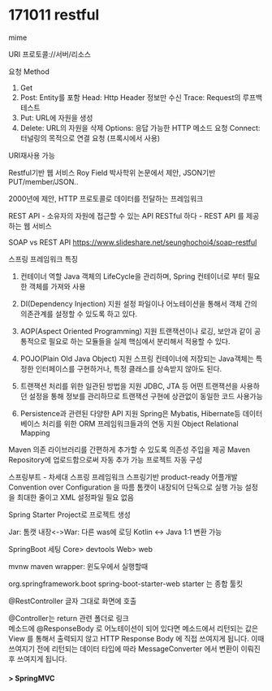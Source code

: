 # 171011 restful

mime

URI
프로토콜://서버/리소스

요청 Method
1. Get
2. Post: Entity를 포함
Head: Http Header 정보만 수신
Trace: Request의 루프백 테스트
3. Put: URL에 자원을 생성
4. Delete: URL의 자원을 삭제
Options: 응답 가능한 HTTP 메소드 요청
Connect: 터널링의 목적으로 연결 요청 (프록시에서 사용)

URI재사용 가능 

Restful기반 웹 서비스
Roy Field 박사학위 논문에서 제안, JSON기반
PUT/member/JSON..

2000년에 제안, HTTP 프로토콜로 데이터를 전달하는 프레임워크

REST API - 소유자의 자원에 접근할 수 있는 API
RESTful 하다 - REST API 를 제공하는 웹 서비스

SOAP vs REST API
https://www.slideshare.net/seunghochoi4/soap-restful

스프링 프레임워크 특징
1. 컨테이너 역할
Java 객체의 LifeCycle을 관리하며, Spring 컨테이너로 부터 필요한 객체를 가져와 사용

2. DI(Dependency Injection) 지원
설정 파일이나 어노테이션을 통해서 객체 간의 의존관계를 설정할 수 있도록 하고 있다.

3. AOP(Aspect Oriented Programming) 지원
트랜잭션이나 로깅, 보안과 같이 공통적으로 필요로 하는 모듈들을 실제 핵심에서 분리해서 
적용할 수 있다.

4. POJO(Plain Old Java Object) 지원
스프링 컨테이너에 저장되는 Java객체는 특정한 인터페이스를 구현하거나, 특정 클래스를
상속받지 않아도 된다.

5. 트랜잭션 처리를 위한 일관된 방법을 지원
JDBC, JTA 등 어떤 트랜잭션을 사용하던 설정을 통해 정보를 관리하므로 트랜잭션 구현에
상관없이 동일한 코드 사용가능

6. Persistence과 관련된 다양한 API 지원
Spring은 Mybatis, Hibernate등 데이터베이스 처리를 위한 ORM 프레임워크들과의 연동 지원
Object Relational Mapping

Maven
의존 라이브러리를 간편하게 추가할 수 있도록 의존성 주입을 제공
Maven Repository에 업로드함으로써 자동 추가 가능
프로젝트 자동 구성

스프링부트 - 차세대 스프링 프레임워크
스프링기반 product-ready 어플개발
Convention over Configuration 을 따름
톰캣이 내장되어 단독으로 실행 가능
설정을 최대한 줄이고 XML 설정파일 필요 없음

Spring Starter Project로 프로젝트 생성

Jar: 톰캣 내장<->War: 다른 was에 로딩 
Kotlin <-> Java 1:1 변환 가능

SpringBoot 세팅
Core> devtools
Web> web

mvnw maven wrapper: 윈도우에서 실행할때 

<dependency>
	<groupId>org.springframework.boot</groupId>
	<artifactId>spring-boot-starter-web</artifactId>
</dependency>
		starter 는 종합 툴킷
		
@RestController 
글자 그대로 화면에 호출

@Controller는 return 관련 폴더로 링크		
메소드에 @ResponseBody 로 어노테이션이 되어 있다면 메소드에서 리턴되는 값은 View 를 통해서 
출력되지 않고 HTTP Response Body 에 직접 쓰여지게 됩니다.
이때 쓰여지기 전에 리턴되는 데이터 타입에 따라 MessageConverter 에서 변환이 이뤄진 후 쓰여지게 됩니다.


#### > SpringMVC
